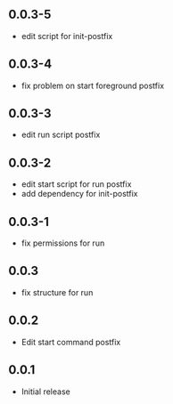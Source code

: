 <!-- https://developers.home-assistant.io/docs/add-ons/presentation#keeping-a-changelog -->

## 0.0.3-5

- edit script for init-postfix

## 0.0.3-4

- fix problem on start foreground postfix

## 0.0.3-3

- edit run script postfix

## 0.0.3-2

- edit start script for run postfix
- add dependency for init-postfix

## 0.0.3-1

- fix permissions for run

## 0.0.3

- fix structure for run

## 0.0.2

- Edit start command postfix

## 0.0.1

- Initial release